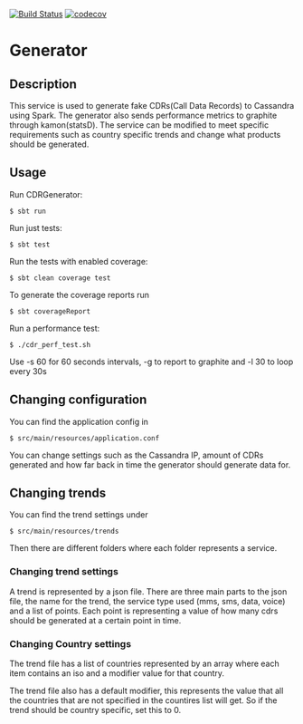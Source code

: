 [![Build Status](https://travis-ci.com/flygare/QvantelCDRGenerator.svg?token=B6YLB31LLNNKsSzKXpCe&branch=master)](https://travis-ci.com/flygare/QvantelCDRGenerator)
[![codecov](https://codecov.io/gh/flygare/orcd-generator/branch/master/graph/badge.svg)](https://codecov.io/gh/flygare/orcd-generator)

# Generator

## Description
This service is used to generate fake CDRs(Call Data Records) to Cassandra using Spark. The generator also sends performance metrics to graphite through kamon(statsD).
The service can be modified to meet specific requirements such as country specific trends and change what products should be generated.

## Usage
Run CDRGenerator:
```
$ sbt run
```

Run just tests:
```
$ sbt test
```

Run the tests with enabled coverage:
```
$ sbt clean coverage test
```

To generate the coverage reports run
```
$ sbt coverageReport
```

Run a performance test:
```
$ ./cdr_perf_test.sh
```
Use -s 60 for 60 seconds intervals, -g to report to graphite and -l 30 to loop every 30s

## Changing configuration
You can find the application config in
```
$ src/main/resources/application.conf
```
You can change settings such as the Cassandra IP, amount of CDRs generated and how far back in time the generator should generate data for. 

## Changing trends

You can find the trend settings under
```
$ src/main/resources/trends
```
Then there are different folders where each folder represents a service.

### Changing trend settings

A trend is represented by a json file. There are three main parts to the json file, the name for the trend, the service type used (mms, sms, data, voice) and a list of points. Each point is representing a value of how many cdrs should be generated at a certain point in time.

### Changing Country settings

The trend file has a list of countries represented by an array where each item contains an iso and a modifier value for that country.

The trend file also has a default modifier, this represents the value that all the countries that are not specified in the countires list will get. So if the trend should be country specific, set this to 0.

